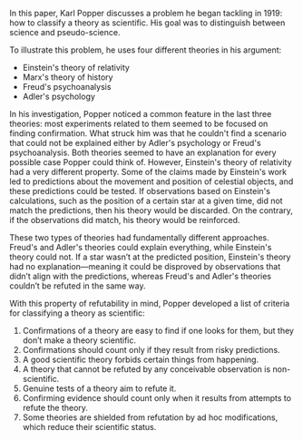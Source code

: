In this paper, Karl Popper discusses a problem he began tackling in 1919: how to classify a theory as scientific. His goal was to distinguish between science and pseudo-science.

To illustrate this problem, he uses four different theories in his argument:
- Einstein's theory of relativity
- Marx's theory of history
- Freud's psychoanalysis
- Adler's psychology

In his investigation, Popper noticed a common feature in the last three theories: most experiments related to them seemed to be focused on finding confirmation. What struck him was that he couldn't find a scenario that could not be explained either by Adler's psychology or Freud's psychoanalysis. Both theories seemed to have an explanation for every possible case Popper could think of. However, Einstein's theory of relativity had a very different property. Some of the claims made by Einstein's work led to predictions about the movement and position of celestial objects, and these predictions could be tested. If observations based on Einstein's calculations, such as the position of a certain star at a given time, did not match the predictions, then his theory would be discarded. On the contrary, if the observations did match, his theory would be reinforced.

These two types of theories had fundamentally different approaches. Freud's and Adler's theories could explain everything, while Einstein's theory could not. If a star wasn’t at the predicted position, Einstein's theory had no explanation—meaning it could be disproved by observations that didn’t align with the predictions, whereas Freud's and Adler's theories couldn’t be refuted in the same way.

With this property of refutability in mind, Popper developed a list of criteria for classifying a theory as scientific:

1. Confirmations of a theory are easy to find if one looks for them, but they don’t make a theory scientific.
2. Confirmations should count only if they result from risky predictions.
3. A good scientific theory forbids certain things from happening.
4. A theory that cannot be refuted by any conceivable observation is non-scientific.
5. Genuine tests of a theory aim to refute it.
6. Confirming evidence should count only when it results from attempts to refute the theory.
7. Some theories are shielded from refutation by ad hoc modifications, which reduce their scientific status.